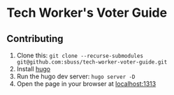 # Tech Worker's Voter Guide

## Contributing

1. Clone this: `git clone --recurse-submodules git@github.com:sbuss/tech-worker-voter-guide.git`
1. Install [hugo](https://gohugo.io/getting-started/quick-start/)
1. Run the hugo dev server: `hugo server -D`
1. Open the page in your browser at [localhost:1313](http://localhost:1313)
